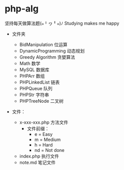 # php-alg
坚持每天做算法题(๑╹ヮ╹๑)ﾉ Studying makes me happy

- 文件夹
    - BidManipulation 位运算
    - DynamicProgramming 动态规划
    - Greedy Algorithm 贪婪算法
    - Math 数学
    - MySQL 数据库
    - PHPArr 数组
    - PHPLinkedList 链表
    - PHPQueue 队列
    - PHPStr 字符串
    - PHPTreeNode 二叉树


- 文件：
    - x-xxx-xxx.php 方法文件
        - 文件前缀：
            - e = Easy
            - m = Medium
            - h = Hard
            - nd = Not done
    - index.php 执行文件
    - note.md 笔记文件